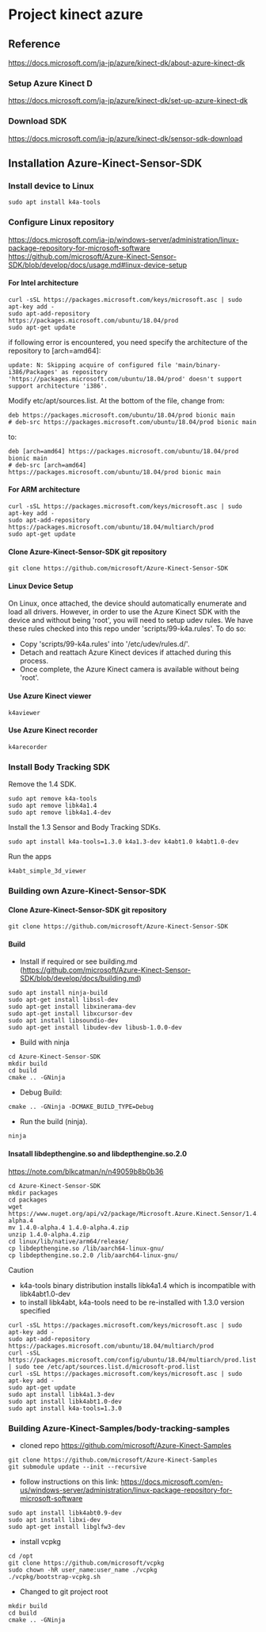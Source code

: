 # Project kinect azure

## Reference
https://docs.microsoft.com/ja-jp/azure/kinect-dk/about-azure-kinect-dk
### Setup Azure Kinect D
https://docs.microsoft.com/ja-jp/azure/kinect-dk/set-up-azure-kinect-dk
### Download SDK
https://docs.microsoft.com/ja-jp/azure/kinect-dk/sensor-sdk-download

## Installation Azure-Kinect-Sensor-SDK
### Install device to Linux
```
sudo apt install k4a-tools
```
### Configure Linux repository
https://docs.microsoft.com/ja-jp/windows-server/administration/linux-package-repository-for-microsoft-software
https://github.com/microsoft/Azure-Kinect-Sensor-SDK/blob/develop/docs/usage.md#linux-device-setup

#### For Intel architecture
```
curl -sSL https://packages.microsoft.com/keys/microsoft.asc | sudo apt-key add -
sudo apt-add-repository https://packages.microsoft.com/ubuntu/18.04/prod
sudo apt-get update
```
if following error is encountered, you need specify the architecture of the repository to [arch=amd64]:
```
update: N: Skipping acquire of configured file 'main/binary-i386/Packages' as repository 'https://packages.microsoft.com/ubuntu/18.04/prod' doesn't support support architecture 'i386'.
```
Modify etc/apt/sources.list. At the bottom of the file, change from:
```
deb https://packages.microsoft.com/ubuntu/18.04/prod bionic main
# deb-src https://packages.microsoft.com/ubuntu/18.04/prod bionic main
```
to:
```
deb [arch=amd64] https://packages.microsoft.com/ubuntu/18.04/prod bionic main
# deb-src [arch=amd64] https://packages.microsoft.com/ubuntu/18.04/prod bionic main
```

#### For ARM architecture
```
curl -sSL https://packages.microsoft.com/keys/microsoft.asc | sudo apt-key add -
sudo apt-add-repository https://packages.microsoft.com/ubuntu/18.04/multiarch/prod
sudo apt-get update
```
#### Clone Azure-Kinect-Sensor-SDK git repository
```
git clone https://github.com/microsoft/Azure-Kinect-Sensor-SDK
```
#### Linux Device Setup
On Linux, once attached, the device should automatically enumerate and load all drivers. However, in order to use the Azure Kinect SDK with the device and without being 'root', you will need to setup udev rules. We have these rules checked into this repo under 'scripts/99-k4a.rules'. To do so:
- Copy 'scripts/99-k4a.rules' into '/etc/udev/rules.d/'.
- Detach and reattach Azure Kinect devices if attached during this process.
- Once complete, the Azure Kinect camera is available without being 'root'.

#### Use Azure Kinect viewer
```
k4aviewer
```
#### Use Azure Kinect recorder
```
k4arecorder
```
### Install Body Tracking SDK
Remove the 1.4 SDK.
```
sudo apt remove k4a-tools
sudo apt remove libk4a1.4
sudo apt remove libk4a1.4-dev
```
Install the 1.3 Sensor and Body Tracking SDKs.
```
sudo apt install k4a-tools=1.3.0 k4a1.3-dev k4abt1.0 k4abt1.0-dev
```
Run the apps
```
k4abt_simple_3d_viewer
```
### Building own Azure-Kinect-Sensor-SDK
#### Clone Azure-Kinect-Sensor-SDK git repository
```
git clone https://github.com/microsoft/Azure-Kinect-Sensor-SDK
```
#### Build
- Install if required or see building.md (https://github.com/microsoft/Azure-Kinect-Sensor-SDK/blob/develop/docs/building.md)
```
sudo apt install ninja-build
sudo apt-get install libssl-dev
sudo apt-get install libxinerama-dev
sudo apt-get install libxcursor-dev
sudo apt install libsoundio-dev
sudo apt-get install libudev-dev libusb-1.0.0-dev
```
- Build with ninja
```
cd Azure-Kinect-Sensor-SDK
mkdir build
cd build
cmake .. -GNinja
```
- Debug Build:
```
cmake .. -GNinja -DCMAKE_BUILD_TYPE=Debug
```
- Run the build (ninja).
```
ninja
```
#### Insatall libdepthengine.so and libdepthengine.so.2.0
https://note.com/blkcatman/n/n49059b8b0b36
```
cd Azure-Kinect-Sensor-SDK
mkdir packages
cd packages
wget https://www.nuget.org/api/v2/package/Microsoft.Azure.Kinect.Sensor/1.4.0-alpha.4
mv 1.4.0-alpha.4 1.4.0-alpha.4.zip
unzip 1.4.0-alpha.4.zip
cd linux/lib/native/arm64/release/
cp libdepthengine.so /lib/aarch64-linux-gnu/
cp libdepthengine.so.2.0 /lib/aarch64-linux-gnu/
```
Caution
- k4a-tools binary distribution installs libk4a1.4 which is incompatible with libk4abt1.0-dev
- to install libk4abt, k4a-tools need to be re-installed with 1.3.0 version specified
```
curl -sSL https://packages.microsoft.com/keys/microsoft.asc | sudo apt-key add -
sudo apt-add-repository https://packages.microsoft.com/ubuntu/18.04/multiarch/prod
curl -sSL https://packages.microsoft.com/config/ubuntu/18.04/multiarch/prod.list | sudo tee /etc/apt/sources.list.d/microsoft-prod.list
curl -sSL https://packages.microsoft.com/keys/microsoft.asc | sudo apt-key add -
sudo apt-get update
sudo apt install libk4a1.3-dev
sudo apt install libk4abt1.0-dev
sudo apt install k4a-tools=1.3.0
```

### Building Azure-Kinect-Samples/body-tracking-samples
- cloned repo https://github.com/microsoft/Azure-Kinect-Samples
```
git clone https://github.com/microsoft/Azure-Kinect-Samples
git submodule update --init --recursive
```
- follow instructions on this link: https://docs.microsoft.com/en-us/windows-server/administration/linux-package-repository-for-microsoft-software
```
sudo apt install libk4abt0.9-dev
sudo apt install libxi-dev
sudo apt-get install libglfw3-dev
```
- install vcpkg
```
cd /opt
git clone https://github.com/microsoft/vcpkg
sudo chown -hR user_name:user_name ./vcpkg
./vcpkg/bootstrap-vcpkg.sh
```
- Changed to git project root
```
mkdir build
cd build
cmake .. -GNinja
```
